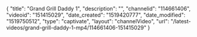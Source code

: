 {
    "title": "Grand Grill Daddy 1",
    "description": "",
    "channelid": "114661406",
    "videoid": "151415029",
    "date_created": "1519420777",
    "date_modified": "1519750512",
    "type": "captivate",
    "layout": "channelVideo",
    "url": "\/latest-videos\/grand-grill-daddy-1-mp4\/114661406-151415029"
}